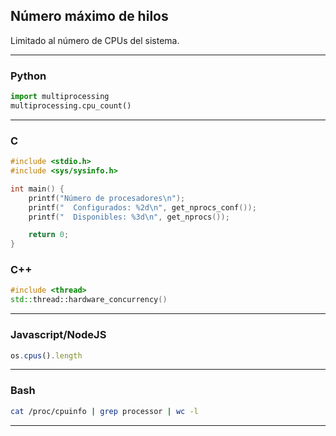 ## Número máximo de hilos
Limitado al número de CPUs del sistema.

________________________

### Python
```python
import multiprocessing
multiprocessing.cpu_count()
```

________________________

### C
```c
#include <stdio.h>
#include <sys/sysinfo.h>

int main() {
    printf("Número de procesadores\n");
    printf("  Configurados: %2d\n", get_nprocs_conf());
    printf("  Disponibles: %3d\n", get_nprocs());

    return 0;
}
```

### C++
```cpp
#include <thread>
std::thread::hardware_concurrency()
```

________________________

### Javascript/NodeJS
```js
os.cpus().length
```

________________________

### Bash
```bash
cat /proc/cpuinfo | grep processor | wc -l
```

________________________